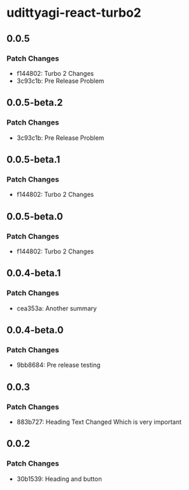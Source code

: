 # udittyagi-react-turbo2

## 0.0.5

### Patch Changes

- f144802: Turbo 2 Changes
- 3c93c1b: Pre Release Problem

## 0.0.5-beta.2

### Patch Changes

- 3c93c1b: Pre Release Problem

## 0.0.5-beta.1

### Patch Changes

- f144802: Turbo 2 Changes

## 0.0.5-beta.0

### Patch Changes

- f144802: Turbo 2 Changes

## 0.0.4-beta.1

### Patch Changes

- cea353a: Another summary

## 0.0.4-beta.0

### Patch Changes

- 9bb8684: Pre release testing

## 0.0.3

### Patch Changes

- 883b727: Heading Text Changed
  Which is very important

## 0.0.2

### Patch Changes

- 30b1539: Heading and button
